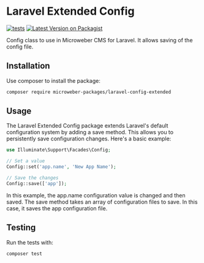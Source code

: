 # Laravel Extended Config

[![tests](https://github.com/microweber-packages/laravel-config-extended/workflows/tests/badge.svg)](https://github.com/microweber-packages/laravel-config-extended/actions?query=workflow:"tests")
[![Latest Version on Packagist](https://img.shields.io/packagist/v/microweber-packages/laravel-config-extended.svg?style=flat-square)](https://packagist.org/packages/microweber-packages/laravel-config-extended)

Config class to use in Microweber CMS for Laravel. It allows saving of the config file.

## Installation

Use composer to install the package:

```bash
composer require microweber-packages/laravel-config-extended
```

## Usage

The Laravel Extended Config package extends Laravel's default configuration system by adding a save method. This allows
you to persistently save configuration changes. Here's a basic example:

```php
use Illuminate\Support\Facades\Config;

// Set a value
Config::set('app.name', 'New App Name');

// Save the changes
Config::save(['app']);

```

In this example, the app.name configuration value is changed and then saved. The save method takes an array of
configuration files to save. In this case, it saves the app configuration file.

## Testing

Run the tests with:

```bash
composer test
```
